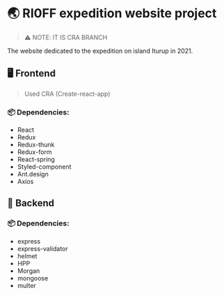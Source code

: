 # 🌏 RI0FF expedition website project

> ⚠️ NOTE: IT IS CRA BRANCH

The website dedicated to the expedition on island Iturup in 2021.

## 🖥 Frontend

> Used CRA (Create-react-app)

### 📦 Dependencies:

* React
* Redux
* Redux-thunk
* Redux-form
* React-spring
* Styled-component
* Ant.design
* Axios

## 🧰 Backend

### 📦 Dependencies:

* express
* express-validator
* helmet
* HPP
* Morgan
* mongoose
* multer